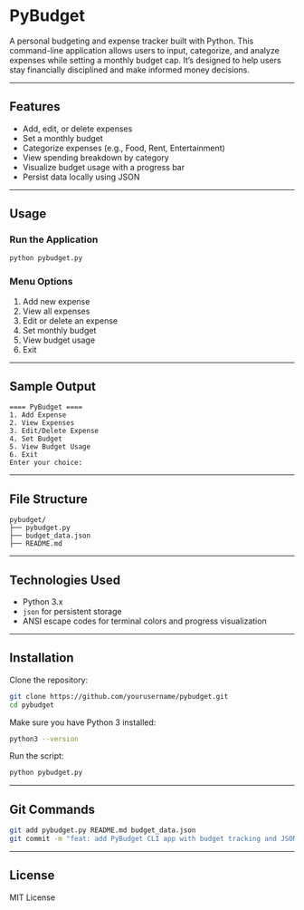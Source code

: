 # PyBudget

A personal budgeting and expense tracker built with Python. This command-line application allows users to input, categorize, and analyze expenses while setting a monthly budget cap. It’s designed to help users stay financially disciplined and make informed money decisions.

---

## Features

* Add, edit, or delete expenses
* Set a monthly budget
* Categorize expenses (e.g., Food, Rent, Entertainment)
* View spending breakdown by category
* Visualize budget usage with a progress bar
* Persist data locally using JSON

---

## Usage

### Run the Application

```bash
python pybudget.py
```

### Menu Options

1. Add new expense
2. View all expenses
3. Edit or delete an expense
4. Set monthly budget
5. View budget usage
6. Exit

---

## Sample Output

```
==== PyBudget ====
1. Add Expense
2. View Expenses
3. Edit/Delete Expense
4. Set Budget
5. View Budget Usage
6. Exit
Enter your choice:
```

---

## File Structure

```
pybudget/
├── pybudget.py
├── budget_data.json
├── README.md
```

---

## Technologies Used

* Python 3.x
* `json` for persistent storage
* ANSI escape codes for terminal colors and progress visualization

---

## Installation

Clone the repository:

```bash
git clone https://github.com/yourusername/pybudget.git
cd pybudget
```

Make sure you have Python 3 installed:

```bash
python3 --version
```

Run the script:

```bash
python pybudget.py
```

---

## Git Commands

```bash
git add pybudget.py README.md budget_data.json
git commit -m "feat: add PyBudget CLI app with budget tracking and JSON persistence"
```

---

## License

MIT License
